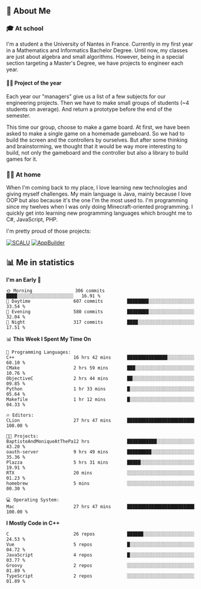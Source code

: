 ## 👀 About Me

### 🎓 At school

I'm a student a the University of Nantes in France. Currently in my first year in a Mathematics and Informatics Bachelor Degree. Until now, my classes are just about algebra and small algorithms. However, being in a special section targeting a Master's Degree, we have projects to engineer each year. 

#### 🔧🔬 Project of the year

Each year our "managers" give us a list of a few subjects for our engineering projects. Then we have to make small groups of students (~4 students on average). And return a prototype before the end of the semester.

This time our group, choose to make a game board. At first, we have been asked to make a single game on a homemade gameboard. So we had to build the screen and the controllers by ourselves. 
But after some thinking and brainstorming, we thought that it would be way more interesting to build, not only the gameboard and the controller but also a library to build games for it.

### 👨‍💻 At home

When I'm coming back to my place, I love learning new technologies and giving myself challenges. My main language is Java, mainly because I love OOP but also because it's the one I'm the most used to. I'm programming since my twelves when I was only doing Minecraft-oriented programming.  I quickly get into learning new programming languages which brought me to C#, JavaScript, PHP. 

I'm pretty proud of those projects:

[![SCALU](https://github-readme-stats.vercel.app/api/pin?username=renardfute&repo=SCALU)](https://github.com/renardfute/scalu)
[![AppBuilder](https://github-readme-stats.vercel.app/api/pin?username=pulsedev2&repo=AppBuilder)](https://github.com/pulsedev2/AppBuilder)

## 📊 Me in statistics
<!--START_SECTION:waka-->
**I'm an Early 🐤** 

```text
🌞 Morning                306 commits         ████░░░░░░░░░░░░░░░░░░░░░   16.91 % 
🌆 Daytime                607 commits         ████████░░░░░░░░░░░░░░░░░   33.54 % 
🌃 Evening                580 commits         ████████░░░░░░░░░░░░░░░░░   32.04 % 
🌙 Night                  317 commits         ████░░░░░░░░░░░░░░░░░░░░░   17.51 % 
```


📊 **This Week I Spent My Time On** 

```text
💬 Programming Languages: 
C++                      16 hrs 42 mins      ███████████████░░░░░░░░░░   60.10 % 
CMake                    2 hrs 59 mins       ███░░░░░░░░░░░░░░░░░░░░░░   10.76 % 
ObjectiveC               2 hrs 44 mins       ██░░░░░░░░░░░░░░░░░░░░░░░   09.85 % 
Python                   1 hr 33 mins        █░░░░░░░░░░░░░░░░░░░░░░░░   05.64 % 
Makefile                 1 hr 12 mins        █░░░░░░░░░░░░░░░░░░░░░░░░   04.33 % 

🔥 Editors: 
CLion                    27 hrs 47 mins      █████████████████████████   100.00 % 

🐱‍💻 Projects: 
BaptisteAndMoniqueAtThePa12 hrs              ███████████░░░░░░░░░░░░░░   43.20 % 
oauth-server             9 hrs 49 mins       █████████░░░░░░░░░░░░░░░░   35.36 % 
Plazza                   5 hrs 31 mins       █████░░░░░░░░░░░░░░░░░░░░   19.91 % 
RTX                      20 mins             ░░░░░░░░░░░░░░░░░░░░░░░░░   01.23 % 
homebrew                 5 mins              ░░░░░░░░░░░░░░░░░░░░░░░░░   00.30 % 

💻 Operating System: 
Mac                      27 hrs 47 mins      █████████████████████████   100.00 % 
```

**I Mostly Code in C++** 

```text
C                        26 repos            ██████░░░░░░░░░░░░░░░░░░░   24.53 % 
Vue                      5 repos             █░░░░░░░░░░░░░░░░░░░░░░░░   04.72 % 
JavaScript               4 repos             █░░░░░░░░░░░░░░░░░░░░░░░░   03.77 % 
Groovy                   2 repos             ░░░░░░░░░░░░░░░░░░░░░░░░░   01.89 % 
TypeScript               2 repos             ░░░░░░░░░░░░░░░░░░░░░░░░░   01.89 % 
```




<!--END_SECTION:waka-->
